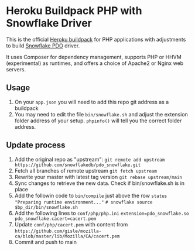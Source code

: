 # Heroku Buildpack PHP with Snowflake Driver

This is the official [Heroku buildpack](http://devcenter.heroku.com/articles/buildpacks) for PHP applications with adjustments to build [Snowflake PDO](https://github.com/snowflakedb/pdo_snowflake) driver.

It uses Composer for dependency management, supports PHP or HHVM (experimental) as runtimes, and offers a choice of Apache2 or Nginx web servers.

## Usage

1. On your `app.json` you will need to add this repo git address as a buildpack
2. You may need to edit the file `bin/snowflake.sh` and adjust the extension folder address of your setup. `phpinfo()` will tell you the correct folder address.


## Update process

1. Add the original repo as "upstream":
    `git remote add upstream https://github.com/snowflakedb/pdo_snowflake.git`
2. Fetch all branches of remote upstream
    `git fetch upstream`
3. Rewrite your master with latest tag version
    `git rebase upstream/main`
4. Sync changes to retrieve the new data. Check if bin/snowflake.sh is in place
5. Add the followin code to `bin/compile` just above the row `status "Preparing runtime environment..."`
    `# snowflake
    source $bp_dir/bin/snowflake.sh`
6. Add the following lines to `conf/php/php.ini`
    `extension=pdo_snowflake.so
    pdo_snowflake.cacert=cacert.pem`
7. Update `conf/php/cacert.pem` with content from `https://github.com/gisle/mozilla-ca/blob/master/lib/Mozilla/CA/cacert.pem`
8. Commit and push to main
